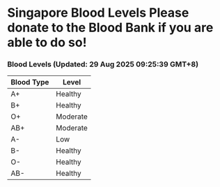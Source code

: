 Singapore Blood Levels
 Please donate to the Blood Bank if you are able to do so!
================================================================================================================================

### Blood Levels (Updated: 29 Aug 2025 09:25:39 GMT+8)
| Blood Type | Level     |
|------------|-----------|
| A+     | Healthy |
| B+     | Healthy |
| O+     | Moderate |
| AB+     | Moderate |
| A-     | Low |
| B-     | Healthy |
| O-     | Healthy |
| AB-     | Healthy |
